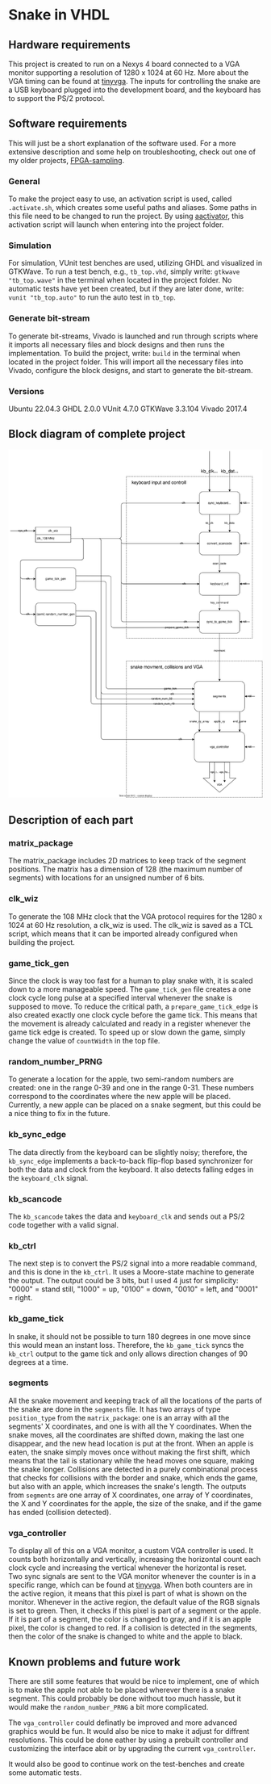 # Snake in VHDL

## Hardware requirements

This project is created to run on a Nexys 4 board connected to a VGA monitor supporting a resolution of 1280 x 1024 at 60 Hz. More about the VGA timing can be found at [tinyvga](http://tinyvga.com/vga-timing/1280x1024@60Hz). The inputs for controlling the snake are a USB keyboard plugged into the development board, and the keyboard has to support the PS/2 protocol.

## Software requirements

This will just be a short explanation of the software used. For a more extensive description and some help on troubleshooting, check out one of my older projects, [FPGA-sampling](https://github.com/acoustic-warfare/FPGA-sampling).

### General

To make the project easy to use, an activation script is used, called `.activate.sh`, which creates some useful paths and aliases. Some paths in this file need to be changed to run the project. By using [aactivator](https://github.com/Yelp/aactivator), this activation script will launch when entering into the project folder.

### Simulation

For simulation, VUnit test benches are used, utilizing GHDL and visualized in GTKWave. To run a test bench, e.g., `tb_top.vhd`, simply write: `gtkwave "tb_top.wave"` in the terminal when located in the project folder. No automatic tests have yet been created, but if they are later done, write: `vunit "tb_top.auto"` to run the auto test in `tb_top`.

### Generate bit-stream

To generate bit-streams, Vivado is launched and run through scripts where it imports all necessary files and block designs and then runs the implementation. To build the project, write: `build` in the terminal when located in the project folder. This will import all the necessary files into Vivado, configure the block designs, and start to generate the bit-stream.

### Versions

Ubuntu 22.04.3
GHDL 2.0.0
VUnit 4.7.0
GTKWave 3.3.104
Vivado 2017.4

## Block diagram of complete project

![block_diagram][link_block_diagram]

[link_block_diagram]: doc/block_diagram.svg

## Description of each part

### matrix_package

The matrix_package includes 2D matrices to keep track of the segment positions. The matrix has a dimension of 128 (the maximum number of segments) with locations for an unsigned number of 6 bits.

### clk_wiz

To generate the 108 MHz clock that the VGA protocol requires for the 1280 x 1024 at 60 Hz resolution, a clk_wiz is used. The clk_wiz is saved as a TCL script, which means that it can be imported already configured when building the project.

### game_tick_gen

Since the clock is way too fast for a human to play snake with, it is scaled down to a more manageable speed. The `game_tick_gen` file creates a one clock cycle long pulse at a specified interval whenever the snake is supposed to move. To reduce the critical path, a `prepare_game_tick_edge` is also created exactly one clock cycle before the game tick. This means that the movement is already calculated and ready in a register whenever the game tick edge is created. To speed up or slow down the game, simply change the value of `countWidth` in the top file.

### random_number_PRNG

To generate a location for the apple, two semi-random numbers are created: one in the range 0-39 and one in the range 0-31. These numbers correspond to the coordinates where the new apple will be placed. Currently, a new apple can be placed on a snake segment, but this could be a nice thing to fix in the future.

### kb_sync_edge

The data directly from the keyboard can be slightly noisy; therefore, the `kb_sync_edge` implements a back-to-back flip-flop based synchronizer for both the data and clock from the keyboard. It also detects falling edges in the `keyboard_clk` signal.

### kb_scancode

The `kb_scancode` takes the data and `keyboard_clk` and sends out a PS/2 code together with a valid signal.

### kb_ctrl

The next step is to convert the PS/2 signal into a more readable command, and this is done in the `kb_ctrl`. It uses a Moore-state machine to generate the output. The output could be 3 bits, but I used 4 just for simplicity: "0000" = stand still, "1000" = up, "0100" = down, "0010" = left, and "0001" = right.

### kb_game_tick

In snake, it should not be possible to turn 180 degrees in one move since this would mean an instant loss. Therefore, the `kb_game_tick` syncs the `kb_ctrl` output to the game tick and only allows direction changes of 90 degrees at a time.

### segments

All the snake movement and keeping track of all the locations of the parts of the snake are done in the `segments` file. It has two arrays of type `position_type` from the `matrix_package`: one is an array with all the segments' X coordinates, and one is with all the Y coordinates. When the snake moves, all the coordinates are shifted down, making the last one disappear, and the new head location is put at the front. When an apple is eaten, the snake simply moves once without making the first shift, which means that the tail is stationary while the head moves one square, making the snake longer. Collisions are detected in a purely combinational process that checks for collisions with the border and snake, which ends the game, but also with an apple, which increases the snake's length. The outputs from `segments` are one array of X coordinates, one array of Y coordinates, the X and Y coordinates for the apple, the size of the snake, and if the game has ended (collision detected).

### vga_controller

To display all of this on a VGA monitor, a custom VGA controller is used. It counts both horizontally and vertically, increasing the horizontal count each clock cycle and increasing the vertical whenever the horizontal is reset. Two sync signals are sent to the VGA monitor whenever the counter is in a specific range, which can be found at [tinyvga](http://tinyvga.com/vga-timing/1280x1024@60Hz). When both counters are in the active region, it means that this pixel is part of what is shown on the monitor. Whenever in the active region, the default value of the RGB signals is set to green. Then, it checks if this pixel is part of a segment or the apple. If it is part of a segment, the color is changed to gray, and if it is an apple pixel, the color is changed to red. If a collision is detected in the segments, then the color of the snake is changed to white and the apple to black.

## Known problems and future work

There are still some features that would be nice to implement, one of which is to make the apple not able to be placed wherever there is a snake segment. This could probably be done without too much hassle, but it would make the `random_number_PRNG` a bit more complicated.

The `vga_controller` could definatly be improved and more advanced graphics would be fun. It would also be nice to make it adjust for diffrent resolutions. This could be done eather by using a prebuilt controller and customizing the interface abit or by upgrading the current `vga_controller`.

It would also be good to continue work on the test-benches and create some automatic tests.
